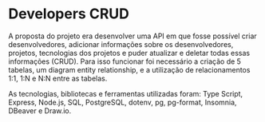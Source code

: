 # Developers CRUD 

A proposta do projeto era desenvolver uma API em que fosse possível criar desenvolvedores, adicionar informações sobre os desenvolvedores, projetos, tecnologias dos projetos e puder atualizar e deletar todas essas informações (CRUD). Para isso funcionar foi  necessário a criação de 5 tabelas, um diagram entity relationship, e a utilização de relacionamentos 1:1, 1:N e N:N entre as tabelas.

As tecnologias, bibliotecas e ferramentas utilizadas foram: Type Script, Express, Node.js, SQL, PostgreSQL, dotenv, pg, pg-format, Insomnia, DBeaver e Draw.io.
